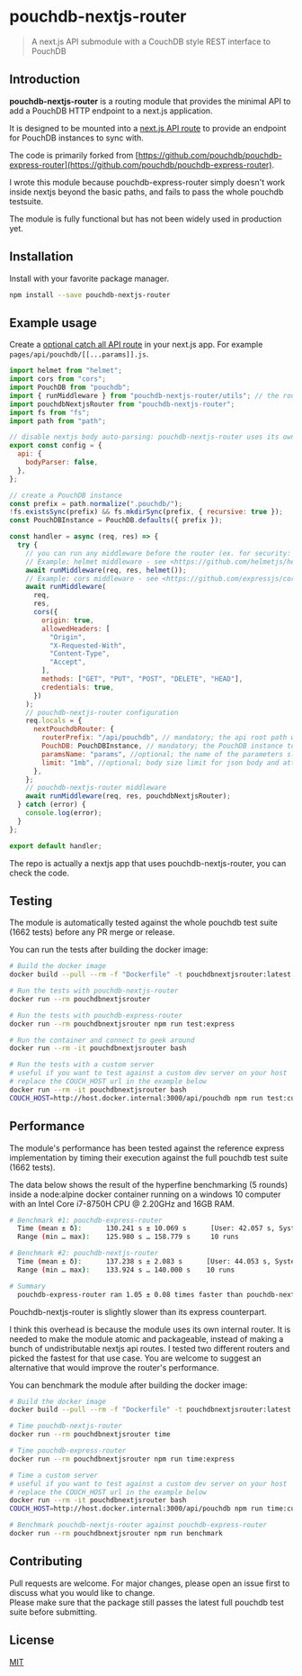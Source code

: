 # pouchdb-nextjs-router

> A next.js API submodule with a CouchDB style REST interface to PouchDB

## Introduction

**pouchdb-nextjs-router** is a routing module that provides the minimal API to add a PouchDB HTTP endpoint to a next.js application.

It is designed to be mounted into a [next.js API route](https://nextjs.org/docs/api-routes/introduction) to provide an endpoint for PouchDB instances to sync with.

The code is primarily forked from [https://github.com/pouchdb/pouchdb-express-router](https://github.com/pouchdb/pouchdb-express-router).

I wrote this module because pouchdb-express-router simply doesn't work inside nextjs beyond the basic paths, and fails to pass the whole pouchdb testsuite.

The module is fully functional but has not been widely used in production yet.

## Installation

Install with your favorite package manager.

```bash
npm install --save pouchdb-nextjs-router
```

## Example usage

Create a [optional catch all API route](https://nextjs.org/docs/api-routes/dynamic-api-routes#optional-catch-all-api-routes) in your next.js app. For example `pages/api/pouchdb/[[...params]].js`.

```js
import helmet from "helmet";
import cors from "cors";
import PouchDB from "pouchdb";
import { runMiddleware } from "pouchdb-nextjs-router/utils"; // the router exports a basic middleware runner to use with nextjs
import pouchdbNextjsRouter from "pouchdb-nextjs-router";
import fs from "fs";
import path from "path";

// disable nextjs body auto-parsing: pouchdb-nextjs-router uses its own body-parser instance, because it needs to parse raw bodies to deal with attachments
export const config = {
  api: {
    bodyParser: false,
  },
};

// create a PouchDB instance
const prefix = path.normalize(".pouchdb/");
!fs.existsSync(prefix) && fs.mkdirSync(prefix, { recursive: true });
const PouchDBInstance = PouchDB.defaults({ prefix });

const handler = async (req, res) => {
  try {
    // you can run any middleware before the router (ex. for security: helmet, cors, custom authentication, ...)
    // Example: helmet middleware - see <https://github.com/helmetjs/helmet>
    await runMiddleware(req, res, helmet());
    // Example: cors middleware - see <https://github.com/expressjs/cors>
    await runMiddleware(
      req,
      res,
      cors({
        origin: true,
        allowedHeaders: [
          "Origin",
          "X-Requested-With",
          "Content-Type",
          "Accept",
        ],
        methods: ["GET", "PUT", "POST", "DELETE", "HEAD"],
        credentials: true,
      })
    );
    // pouchdb-nextjs-router configuration
    req.locals = {
      nextPouchdbRouter: {
        routerPrefix: "/api/pouchdb", // mandatory; the api root path where pouchdb-nextjs-router is installed and running
        PouchDB: PouchDBInstance, // mandatory; the PouchDB instance to be used
        paramsName: "params", //optional; the name of the parameters slug you specified in your route; expected to be "params" if undefined
        limit: "1mb", //optional; body size limit for json body and attachment raw body according to the body-parser package's syntax; defaults to "1mb" if undefined
      },
    };
    // pouchdb-nextjs-router middleware
    await runMiddleware(req, res, pouchdbNextjsRouter);
  } catch (error) {
    console.log(error);
  }
};

export default handler;
```

The repo is actually a nextjs app that uses pouchdb-nextjs-router, you can check the code.

## Testing

The module is automatically tested against the whole pouchdb test suite (1662 tests) before any PR merge or release.

You can run the tests after building the docker image:

```bash
# Build the docker image
docker build --pull --rm -f "Dockerfile" -t pouchdbnextjsrouter:latest "."

# Run the tests with pouchdb-nextjs-router
docker run --rm pouchdbnextjsrouter

# Run the tests with pouchdb-express-router
docker run --rm pouchdbnextjsrouter npm run test:express

# Run the container and connect to geek around
docker run --rm -it pouchdbnextjsrouter bash

# Run the tests with a custom server
# useful if you want to test against a custom dev server on your host
# replace the COUCH_HOST url in the example below
docker run --rm -it pouchdbnextjsrouter bash
COUCH_HOST=http://host.docker.internal:3000/api/pouchdb npm run test:custom

```

## Performance

The module's performance has been tested against the reference express implementation by timing their execution against the full pouchdb test suite (1662 tests).

The data below shows the result of the hyperfine benchmarking (5 rounds) inside a node:alpine docker container running on a windows 10 computer with an Intel Core i7-8750H CPU @ 2.20GHz and 16GB RAM.

```bash
# Benchmark #1: pouchdb-express-router
  Time (mean ± δ):      130.241 s ± 10.069 s      [User: 42.057 s, System: 8.883 s]
  Range (min … max):    125.980 s … 158.779 s     10 runs

# Benchmark #2: pouchdb-nextjs-router
  Time (mean ± δ):      137.238 s ± 2.083 s      [User: 44.053 s, System: 9.215 s]
  Range (min … max):    133.924 s … 140.000 s    10 runs

# Summary
  pouchdb-express-router ran 1.05 ± 0.08 times faster than pouchdb-nextjs-router
```

Pouchdb-nextjs-router is slightly slower than its express counterpart.

I think this overhead is because the module uses its own internal router. It is needed to make the module atomic and packageable, instead of making a bunch of undistributable nextjs api routes. I tested two different routers and picked the fastest for that use case. You are welcome to suggest an alternative that would improve the router's performance.

You can benchmark the module after building the docker image:

```bash
# Build the docker image
docker build --pull --rm -f "Dockerfile" -t pouchdbnextjsrouter:latest "."

# Time pouchdb-nextjs-router
docker run --rm pouchdbnextjsrouter time

# Time pouchdb-express-router
docker run --rm pouchdbnextjsrouter npm run time:express

# Time a custom server
# useful if you want to test against a custom dev server on your host
# replace the COUCH_HOST url in the example below
docker run --rm -it pouchdbnextjsrouter bash
COUCH_HOST=http://host.docker.internal:3000/api/pouchdb npm run time:custom

# Benchmark pouchdb-nextjs-router against pouchdb-express-router
docker run --rm pouchdbnextjsrouter npm run benchmark

```

## Contributing

Pull requests are welcome. For major changes, please open an issue first to discuss what you would like to change.  
Please make sure that the package still passes the latest full pouchdb test suite before submitting.

## License

[MIT](https://choosealicense.com/licenses/mit/)
